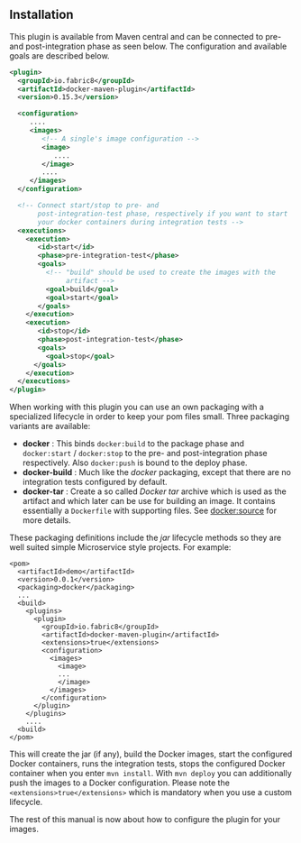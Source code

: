 ## Installation

This plugin is available from Maven central and can be connected to
pre- and post-integration phase as seen below. The configuration and
available goals are described below. 

````xml
<plugin>
  <groupId>io.fabric8</groupId>
  <artifactId>docker-maven-plugin</artifactId>
  <version>0.15.3</version>

  <configuration>
     ....
     <images>
        <!-- A single's image configuration -->
        <image>
           ....
        </image>
        ....
     </images>
  </configuration>

  <!-- Connect start/stop to pre- and
       post-integration-test phase, respectively if you want to start
       your docker containers during integration tests -->
  <executions>
    <execution>
       <id>start</id>
       <phase>pre-integration-test</phase>
       <goals>
         <!-- "build" should be used to create the images with the
              artifact --> 
         <goal>build</goal>
         <goal>start</goal>
       </goals>
    </execution>
    <execution>
       <id>stop</id>
       <phase>post-integration-test</phase>
       <goals>
         <goal>stop</goal>
      </goals>
    </execution>
  </executions>
</plugin>
````

When working with this plugin you can use an own packaging with a specialized lifecycle in order to keep your pom files small. Three packaging variants are available:
  
* **docker** : This binds `docker:build` to the package phase and `docker:start` / `docker:stop` to the pre- and post-integration phase respectively. Also `docker:push` is bound to the deploy phase.
* **docker-build** : Much like the *docker* packaging, except that there are no integration tests configured by default.
* **docker-tar** : Create a so called *Docker tar* archive which is used as the artifact and which later can be use for building an image. It contains essentially a `Dockerfile` with supporting files. See [docker:source](docker-source) for more details. 

These packaging definitions include the *jar* lifecycle methods so they are well suited simple Microservice style projects.
For example:

```
<pom>
  <artifactId>demo</artifactId>
  <version>0.0.1</version>
  <packaging>docker</packaging>
  ...
  <build>
    <plugins>
      <plugin>
        <groupId>io.fabric8</groupId>
        <artifactId>docker-maven-plugin</artifactId>
        <extensions>true</extensions>
        <configuration>
          <images>
            <image>
            ...
            </image>
          </images>
        </configuration>
      </plugin>
    </plugins>
    ....
  <build>
</pom>
```

This will create the jar (if any), build the Docker images, start the configured Docker containers, runs the integration tests, stops the configured Docker container when you enter `mvn install`. With `mvn deploy` you can additionally push the images to a Docker configuration. Please note the `<extensions>true</extensions>` which is mandatory when you use a custom lifecycle.

The rest of this manual is now about how to configure the plugin for your images.
